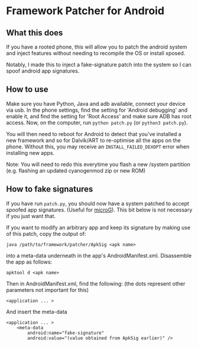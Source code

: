 # Framework Patcher for Android

## What this does
If you have a rooted phone, this will allow you to patch the android system and inject features without needing to recompile the OS or install xposed.

Notably, I made this to inject a fake-signature patch into the system so I can spoof android app signatures.

## How to use
Make sure you have Python, Java and adb available, connect your device via usb. In the phone settings, find the setting for 'Android debugging' and enable it, and find the setting for 'Root Access' and make sure ADB has root access. Now, on the computer, run `python patch.py` (or `python3 patch.py`).

You will then need to reboot for Android to detect that you've installed a new framework and so for Dalvik/ART to re-optimise all the apps on the phone. Without this, you may receive an `INSTALL_FAILED_DEXOPT` error when installing new apps.

Note: You will need to redo this everytime you flash a new /system partition (e.g. flashing an updated cyanogenmod zip or new ROM)

## How to fake signatures
If you have run `patch.py`, you should now have a system patched to accept spoofed app signatures. (Useful for [microG](https://github.com/microg/android_packages_apps_GmsCore)). This bit below is not necessary if you just want that.

If you want to modify an arbitrary app and keep its signature by making use of this patch, copy the output of:

```
java /path/to/framework/patcher/ApkSig <apk name>
```

into a meta-data underneath <application> in the app's AndroidManifest.xml. Disassemble the app as follows:

```
apktool d <apk name>
```

Then in AndroidManifest.xml, find the following: (the dots represent other parameters not important for this)

```
<application ... >
```

And insert the meta-data

```
<application ... >
    <meta-data
        android:name="fake-signature"
        android:value="(value obtained from ApkSig earlier)" />
```

